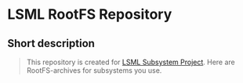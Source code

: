 # LSML RootFS Repository

## Short description

> This repository is created for [LSML Subsystem Project](https://github.com/vladosnx/lsml). Here are RootFS-archives for subsystems you use.
